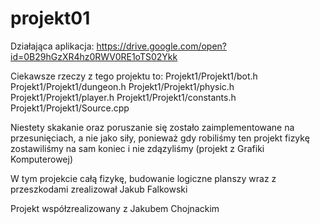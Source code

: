 # projekt01

Działająca aplikacja:
https://drive.google.com/open?id=0B29hGzXR4hz0RWV0RE1oTS02Ykk

Ciekawsze rzeczy z tego projektu to:
Projekt1/Projekt1/bot.h
Projekt1/Projekt1/dungeon.h
Projekt1/Projekt1/physic.h
Projekt1/Projekt1/player.h
Projekt1/Projekt1/constants.h
Projekt1/Projekt1/Source.cpp

Niestety skakanie oraz poruszanie się zostało zaimplementowane na przesunięciach, a nie jako siły,
ponieważ gdy robiliśmy ten projekt fizykę zostawiliśmy na sam koniec i nie zdązyliśmy (projekt z Grafiki Komputerowej)

W tym projekcie całą fizykę, budowanie logiczne planszy wraz z przeszkodami zrealizował Jakub Falkowski

Projekt współzrealizowany z Jakubem Chojnackim
